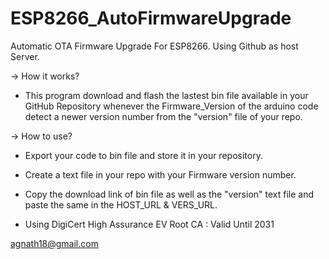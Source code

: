 # ESP8266_AutoFirmwareUpgrade
Automatic OTA Firmware Upgrade For ESP8266.
Using Github as host Server.

-> How it works?

* This program download and flash the lastest bin file available in your GitHub Repository whenever the Firmware_Version of the arduino code detect a newer version number from the "version" file of your repo.

-> How to use?

* Export your code to bin file and store it in your repository.
* Create a text file in your repo with your Firmware version number.
* Copy the download link of bin file as well as the "version" text file and paste the same in the HOST_URL & VERS_URL.


* Using DigiCert High Assurance EV Root CA : Valid Until 2031


 agnath18@gmail.com
